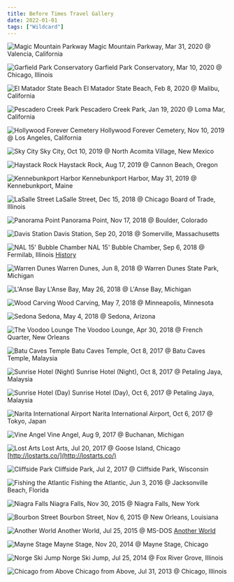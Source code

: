 ```yaml
---
title: Before Times Travel Gallery
date: 2022-01-01
tags: ["Wildcard"]
---
```


![Magic Mountain Parkway](/images/magic-mountain-parkway.jpg)
Magic Mountain Parkway, Mar 31, 2020 @ Valencia, California

![Garfield Park Conservatory](/images/garfield-park-conservatory.jpg)
Garfield Park Conservatory, Mar 10, 2020 @ Chicago, Illinois

![El Matador State Beach](/images/el-matador-state-beach.jpg)
El Matador State Beach, Feb 8, 2020 @ Malibu, California

![Pescadero Creek Park](/images/pescadero-creek-park.jpg)
Pescadero Creek Park, Jan 19, 2020 @ Loma Mar, California

![Hollywood Forever Cemetery](/images/hollywood-forever.jpg)
Hollywood Forever Cemetery, Nov 10, 2019 @ Los Angeles, California

![Sky City](/images/sky-city.jpg)
Sky City, Oct 10, 2019 @ North Acomita Village, New Mexico

![Haystack Rock](/images/haystack-rock.jpg)
Haystack Rock, Aug 17, 2019 @ Cannon Beach, Oregon

![Kennebunkport Harbor](/images/kennebunkport-harbor.jpg)
Kennebunkport Harbor, May 31, 2019 @ Kennebunkport, Maine

![LaSalle Street](/images/lasalle.jpg)
LaSalle Street, Dec 15, 2018 @ Chicago Board of Trade, Illinois

![Panorama Point](/images/panorama-point.jpg)
Panorama Point, Nov 17, 2018 @ Boulder, Colorado

![Davis Station](/images/davis-station.jpg)
Davis Station, Sep 20, 2018 @ Somerville, Massachusetts

![NAL 15' Bubble Chamber](/images/fermilab.jpg)
NAL 15' Bubble Chamber, Sep 6, 2018 @ Fermilab, Illinois [History](https://history.fnal.gov/neutrino.html)

![Warren Dunes](/images/warren-dunes.jpg)
Warren Dunes, Jun 8, 2018 @ Warren Dunes State Park, Michigan

![L'Anse Bay](/images/lanse-bay.jpg)
L'Anse Bay, May 26, 2018 @ L'Anse Bay, Michigan

![Wood Carving](/images/wood-carving.jpg)
Wood Carving, May 7, 2018 @ Minneapolis, Minnesota

![Sedona](/images/sedona.jpg)
Sedona, May 4, 2018 @ Sedona, Arizona

![The Voodoo Lounge](/images/voodoo-lounge.jpg)
The Voodoo Lounge, Apr 30, 2018 @ French Quarter, New Orleans

![Batu Caves Temple](/images/batu-caves.jpg)
Batu Caves Temple, Oct 8, 2017 @ Batu Caves Temple, Malaysia

![Sunrise Hotel (Night)](/images/sunrise-hotel-night.jpg)
Sunrise Hotel (Night), Oct 8, 2017 @ Petaling Jaya, Malaysia

![Sunrise Hotel (Day)](/images/sunrise-hotel-day.jpg)
Sunrise Hotel (Day), Oct 6, 2017 @ Petaling Jaya, Malaysia

![Narita International Airport](/images/narita.jpg)
Narita International Airport, Oct 6, 2017 @ Tokyo, Japan

![Vine Angel](/images/buchanan.jpg)
Vine Angel, Aug 9, 2017 @ Buchanan, Michigan

![Lost Arts](/images/lost-arts.jpg)
Lost Arts, Jul 20, 2017 @ Goose Island, Chicago [http://lostarts.co/](http://lostarts.co/)

![Cliffside Park](/images/summer-adventures.jpg)
Cliffside Park, Jul 2, 2017 @ Cliffside Park, Wisconsin

![Fishing the Atlantic](/images/jacksonville.jpg)
Fishing the Atlantic, Jun 3, 2016 @ Jacksonville Beach, Florida

![Niagra Falls](/images/niagra-falls.jpg)
Niagra Falls, Nov 30, 2015 @ Niagra Falls, New York

![Bourbon Street](/images/bourbon-street.jpg)
Bourbon Street, Nov 6, 2015 @ New Orleans, Louisiana

![Another World](/images/another-world.jpg)
Another World, Jul 25, 2015 @ MS-DOS [Another World](<https://en.wikipedia.org/wiki/Another_World_(video_game)>)

![Mayne Stage](/images/mayne-stage-billboard.jpg)
Mayne Stage, Nov 20, 2014 @ Mayne Stage, Chicago

![Norge Ski Jump](/images/norge-ski-jump.jpg)
Norge Ski Jump, Jul 25, 2014 @ Fox River Grove, Illinois

![Chicago from Above](/images/chicago-from-above.jpg)
Chicago from Above, Jul 31, 2013 @ Chicago, Illinois
